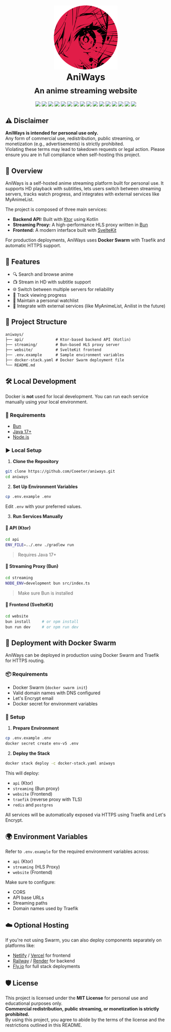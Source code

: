 <h1 align="center">
  <img src="./website/static/logo.png" width="200" height="200" /><br>
  AniWays<br>
  <sub>An anime streaming website</sub>
</h1>

<p align="center">
  <img src="https://img.shields.io/badge/Ktor-Kotlin-blueviolet" />
  <img src="https://img.shields.io/badge/Bun-JS-yellow" />
  <img src="https://img.shields.io/badge/SvelteKit-Frontend-orange" />
  <img src="https://img.shields.io/badge/Docker-Swarm-blue" />
  <img src="https://img.shields.io/badge/Traefik-Reverse%20Proxy-green" />
  <img src="https://img.shields.io/badge/PostgreSQL-Database-blue" />
  <img src="https://img.shields.io/badge/Redis-Cache-red" />
  <img src="https://img.shields.io/badge/Let's%20Encrypt-TLS%20Certs-orange" />
  <img src="https://img.shields.io/badge/Java-17%2B-orange" />
  <img src="https://img.shields.io/badge/Svelte-UI%20Framework-orange" />
  <img src="https://img.shields.io/badge/Gradle-Build%20Tool-blue" />
  <img src="https://img.shields.io/badge/GitHub-Repository-lightgrey" />
  <img src="https://img.shields.io/badge/License-MIT-green" />
  <img src="https://img.shields.io/github/issues/Coeeter/aniways" />
  <img src="https://img.shields.io/github/forks/Coeeter/aniways" />
  <img src="https://img.shields.io/github/stars/Coeeter/aniways" />
</p>

## ⚠️ Disclaimer

**AniWays is intended for personal use only.**  
Any form of commercial use, redistribution, public streaming, or monetization (e.g., advertisements) is strictly prohibited.  
Violating these terms may lead to takedown requests or legal action. Please ensure you are in full compliance when self-hosting this project.

## 📝 Overview

AniWays is a self-hosted anime streaming platform built for personal use. It supports HD playback with subtitles, lets users switch between streaming servers, tracks watch progress, and integrates with external services like MyAnimeList.

The project is composed of three main services:

- **Backend API:** Built with [Ktor](https://ktor.io/) using Kotlin
- **Streaming Proxy:** A high-performance HLS proxy written in [Bun](https://bun.sh/)
- **Frontend:** A modern interface built with [SvelteKit](https://kit.svelte.dev/)

For production deployments, AniWays uses **Docker Swarm** with Traefik and automatic HTTPS support.

## 🚀 Features

- 🔍 Search and browse anime
- 📺 Stream in HD with subtitle support
- 🌐 Switch between multiple servers for reliability
- 📌 Track viewing progress
- 📝 Maintain a personal watchlist
- 🔗 Integrate with external services (like MyAnimeList, Anilist in the future)

## 📁 Project Structure

```
aniways/
├── api/              # Ktor-based backend API (Kotlin)
├── streaming/        # Bun-based HLS proxy server
├── website/          # SvelteKit frontend
├── .env.example      # Sample environment variables
├── docker-stack.yaml # Docker Swarm deployment file
└── README.md
```

## 🛠️ Local Development

Docker is **not** used for local development. You can run each service manually using your local environment.

### 🔧 Requirements

- [Bun](https://bun.sh/)
- [Java 17+](https://adoptium.net/)
- [Node.js](https://nodejs.org/)

### ▶️ Local Setup

1. **Clone the Repository**

```bash
git clone https://github.com/Coeeter/aniways.git
cd aniways
```

2. **Set Up Environment Variables**

```bash
cp .env.example .env
```

Edit `.env` with your preferred values.

3. **Run Services Manually**

#### 🔸 API (Ktor)

```bash
cd api
ENV_FILE=../.env ./gradlew run
```

> Requires Java 17+

#### 🔸 Streaming Proxy (Bun)

```bash
cd streaming
NODE_ENV=development bun src/index.ts
```

> Make sure Bun is installed

#### 🔸 Frontend (SvelteKit)

```bash
cd website
bun install     # or npm install
bun run dev     # or npm run dev
```

## 🐳 Deployment with Docker Swarm

AniWays can be deployed in production using Docker Swarm and Traefik for HTTPS routing.

### 📦 Requirements

- Docker Swarm (`docker swarm init`)
- Valid domain names with DNS configured
- Let's Encrypt email
- Docker secret for environment variables

### 🔧 Setup

1. **Prepare Environment**

```bash
cp .env.example .env
docker secret create env-v5 .env
```

2. **Deploy the Stack**

```bash
docker stack deploy -c docker-stack.yaml aniways
```

This will deploy:

- `api` (Ktor)
- `streaming` (Bun proxy)
- `website` (Frontend)
- `traefik` (reverse proxy with TLS)
- `redis` and `postgres`

All services will be automatically exposed via HTTPS using Traefik and Let's Encrypt.

## 🌍 Environment Variables

Refer to `.env.example` for the required environment variables across:

- `api` (Ktor)
- `streaming` (HLS Proxy)
- `website` (Frontend)

Make sure to configure:

- CORS
- API base URLs
- Streaming paths
- Domain names used by Traefik

## ☁️ Optional Hosting

If you're not using Swarm, you can also deploy components separately on platforms like:

- [Netlify](https://www.netlify.com/) / [Vercel](https://vercel.com/) for frontend
- [Railway](https://railway.app/) / [Render](https://render.com/) for backend
- [Fly.io](https://fly.io/) for full stack deployments

## 🛡️ License

This project is licensed under the **MIT License** for personal use and educational purposes only.  
**Commercial redistribution, public streaming, or monetization is strictly prohibited.**  
By using this project, you agree to abide by the terms of the license and the restrictions outlined in this README.
